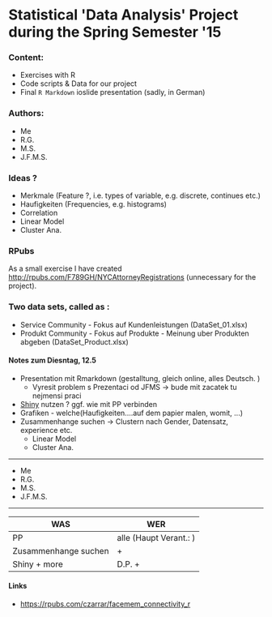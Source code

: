 Statistical 'Data Analysis' Project during the Spring Semester '15
===============

### Content:

- Exercises with R
- Code scripts & Data for our project
- Final `R Markdown` ioslide presentation (sadly, in German)

### Authors:

- Me
- R.G.
- M.S.
- J.F.M.S.

### Ideas ?

- Merkmale (Feature ?, i.e. types of variable, e.g. discrete, continues etc.)
- Haufigkeiten (Frequencies, e.g. histograms)
- Correlation
- Linear Model
- Cluster Ana.

### RPubs

As a small exercise I have created <http://rpubs.com/F789GH/NYCAttorneyRegistrations> (unnecessary for the project). 

### Two data sets, called as :

- Service Community - Fokus auf Kundenleistungen (DataSet_01.xlsx)
- Produkt Community - Fokus auf Produkte - Meinung uber Produkten abgeben (DataSet_Product.xlsx)

#### Notes zum Diesntag, 12.5

* Presentation mit Rmarkdown (gestalltung, gleich online, alles Deutsch. )
    + Vyresit problem s Prezentaci od JFMS -> bude mit zacatek tu nejmensi praci
* [Shiny](http://shiny.b40.cz/SemesterProject/shiny/) nutzen ? ggf. wie mit PP verbinden
* Grafiken - welche(Haufigkeiten....auf dem papier malen, womit, ...)
* Zusammenhange suchen -> Clustern nach Gender, Datensatz, experience etc.
    + Linear Model
    + Cluster Ana.

---
- Me
- R.G.
- M.S.
- J.F.M.S.
---

WAS  | WER
------------- | -------------
PP  | alle (Haupt Verant.: )
Zusammenhange suchen  |  + 
Shiny + more  | D.P. + 





#### Links

- <https://rpubs.com/czarrar/facemem_connectivity_r>
